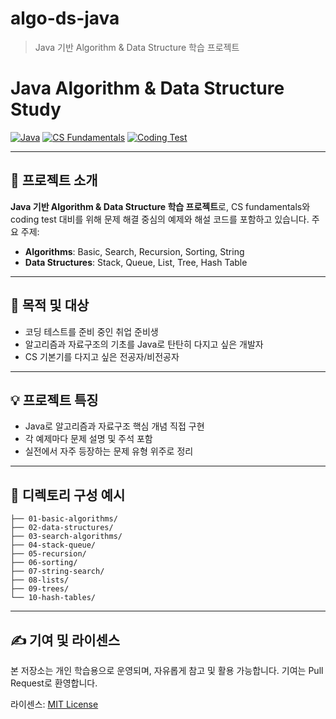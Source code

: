 # algo-ds-java

> Java 기반 Algorithm &amp; Data Structure 학습 프로젝트

# Java Algorithm & Data Structure Study

[![Java](https://img.shields.io/badge/language-Java-blue.svg)](https://www.oracle.com/java/)
[![CS Fundamentals](https://img.shields.io/badge/CS-Fundamentals-important)](#)
[![Coding Test](https://img.shields.io/badge/Coding--Test-Preparation-success)](#)

---

## 📘 프로젝트 소개

**Java 기반 Algorithm & Data Structure 학습 프로젝트**로, CS fundamentals와 coding test 대비를 위해 문제 해결 중심의 예제와 해설 코드를 포함하고 있습니다. 주요 주제:

- **Algorithms**: Basic, Search, Recursion, Sorting, String
- **Data Structures**: Stack, Queue, List, Tree, Hash Table

---

## 🤝 목적 및 대상

- 코딩 테스트를 준비 중인 취업 준비생
- 알고리즘과 자료구조의 기초를 Java로 탄탄히 다지고 싶은 개발자
- CS 기본기를 다지고 싶은 전공자/비전공자

---

## 💡 프로젝트 특징

- Java로 알고리즘과 자료구조 핵심 개념 직접 구현
- 각 예제마다 문제 설명 및 주석 포함
- 실전에서 자주 등장하는 문제 유형 위주로 정리

---

## 📂 디렉토리 구성 예시

```
├── 01-basic-algorithms/
├── 02-data-structures/
├── 03-search-algorithms/
├── 04-stack-queue/
├── 05-recursion/
├── 06-sorting/
├── 07-string-search/
├── 08-lists/
├── 09-trees/
└── 10-hash-tables/
```

---

## ✍️ 기여 및 라이센스

본 저장소는 개인 학습용으로 운영되며, 자유롭게 참고 및 활용 가능합니다. 기여는 Pull Request로 환영합니다.

라이센스: [MIT License](LICENSE)
